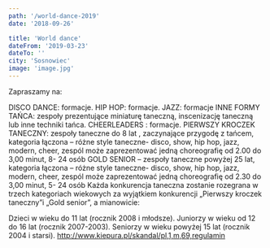 ```yaml
---
path: '/world-dance-2019'
date: '2018-09-26'

title: 'World dance'
dateFrom: '2019-03-23'
dateTo: ''
city: 'Sosnowiec'
image: 'image.jpg'
---
```

Zapraszamy na:

DISCO DANCE: formacje.
HIP HOP: formacje.
JAZZ: formacje
INNE FORMY TAŃCA: zespoły prezentujące miniaturę taneczną, inscenizację taneczną lub inne techniki tańca.
CHEERLEADERS : formacje.
PIERWSZY KROCZEK TANECZNY: zespoły taneczne do 8 lat , zaczynające przygodę z tańcem, kategoria łączona – różne style taneczne- disco, show, hip hop, jazz, modern, cheer, zespól może zaprezentować jedną choreografię od 2.00 do 3,00 minut, 8- 24 osób
GOLD SENIOR – zespoły taneczne powyżej 25 lat, kategoria łączona – różne style taneczne- disco, show, hip hop, jazz, modern, cheer, zespól może zaprezentować jedną choreografię od 2.30 do 3,00 minut, 5- 24 osób
Każda konkurencja taneczna zostanie rozegrana w trzech kategoriach wiekowych za wyjątkiem konkurencji „Pierwszy kroczek taneczny”i „Gold senior”, a mianowicie:

Dzieci w wieku do 11 lat (rocznik 2008 i młodsze).
Juniorzy w wieku od 12 do 16 lat (rocznik 2007-2003).
Seniorzy w wieku powyżej 15 lat (rocznik 2004 i starsi).
http://www.kiepura.pl/skandal/pl,1,m,69,regulamin